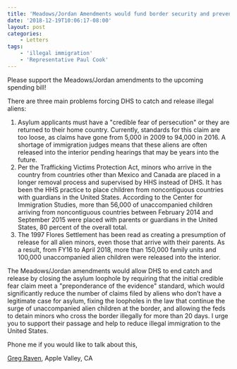 ```yaml
---
title: 'Meadows/Jordan Amendments would fund border security and prevent future caravans'
date: '2018-12-19T10:06:17-08:00'
layout: post
categories:
    - Letters
tags:
    - 'illegal immigration'
    - 'Representative Paul Cook'
---
```


Please support the Meadows/Jordan amendments to the upcoming spending bill!

There are three main problems forcing DHS to catch and release illegal aliens:

1. Asylum applicants must have a "credible fear of persecution" or they are returned to their home country. Currently, standards for this claim are too loose, as claims have gone from 5,000 in 2009 to 94,000 in 2016. A shortage of immigration judges means that these aliens are often released into the interior pending hearings that may be years into the future.
2. Per the Trafficking Victims Protection Act, minors who arrive in the country from countries other than Mexico and Canada are placed in a longer removal process and supervised by HHS instead of DHS. It has been the HHS practice to place children from noncontiguous countries with guardians in the United States. According to the Center for Immigration Studies, more than 56,000 of unaccompanied children arriving from noncontiguous countries between February 2014 and September 2015 were placed with parents or guardians in the United States, 80 percent of the overall total.
3. The 1997 Flores Settlement has been read as creating a presumption of release for all alien minors, even those that arrive with their parents. As a result, from FY16 to April 2018, more than 150,000 family units and 100,000 unaccompanied alien children were released into the interior.

The Meadows/Jordan amendments would allow DHS to end catch and release by closing the asylum loophole by requiring that the initial credible fear claim meet a "preponderance of the evidence" standard, which would significantly reduce the number of claims filed by aliens who don’t have a legitimate case for asylum, fixing the loopholes in the law that continue the surge of unaccompanied alien children at the border, and allowing the feds to detain minors who cross the border illegally for more than 20 days. I urge you to support their passage and help to reduce illegal immigration to the United States.

Phone me if you would like to talk about this,

[Greg Raven](https://www.gregraven.org/), Apple Valley, CA